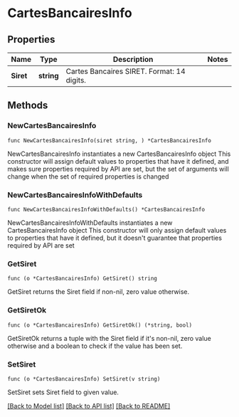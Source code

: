 # CartesBancairesInfo

## Properties

Name | Type | Description | Notes
------------ | ------------- | ------------- | -------------
**Siret** | **string** | Cartes Bancaires SIRET. Format: 14 digits. | 

## Methods

### NewCartesBancairesInfo

`func NewCartesBancairesInfo(siret string, ) *CartesBancairesInfo`

NewCartesBancairesInfo instantiates a new CartesBancairesInfo object
This constructor will assign default values to properties that have it defined,
and makes sure properties required by API are set, but the set of arguments
will change when the set of required properties is changed

### NewCartesBancairesInfoWithDefaults

`func NewCartesBancairesInfoWithDefaults() *CartesBancairesInfo`

NewCartesBancairesInfoWithDefaults instantiates a new CartesBancairesInfo object
This constructor will only assign default values to properties that have it defined,
but it doesn't guarantee that properties required by API are set

### GetSiret

`func (o *CartesBancairesInfo) GetSiret() string`

GetSiret returns the Siret field if non-nil, zero value otherwise.

### GetSiretOk

`func (o *CartesBancairesInfo) GetSiretOk() (*string, bool)`

GetSiretOk returns a tuple with the Siret field if it's non-nil, zero value otherwise
and a boolean to check if the value has been set.

### SetSiret

`func (o *CartesBancairesInfo) SetSiret(v string)`

SetSiret sets Siret field to given value.



[[Back to Model list]](../README.md#documentation-for-models) [[Back to API list]](../README.md#documentation-for-api-endpoints) [[Back to README]](../README.md)



